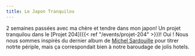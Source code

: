 ```yaml
---
title: Le Japon Tranquilou
---
```


2 semaines passées avec ma chère et tendre dans mon japon! 
Un projet tranquilou dans le [Projet 204]({{< ref "/events/projet-204" >}})!
Oui ! Nous nous sommes inspirés du dernier album de [Michel Sardouille](https://rutube.ru/video/95f57ecd1f5e8740058673bc25da97e4/) pour titrer notrte périple, mais ça correspondait bien à notre baroudage de jolis hotels.